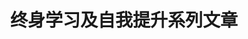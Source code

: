 ---
title: "终身学习及自我提升系列文章"
keywords: ["自我提升", "时间管理", "笔记管理", "任务管理", "目标管理"]
description: "终身学习及自我提升系列文章"
---